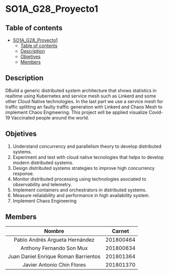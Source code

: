 # SO1A_G28_Proyecto1

## Table of contents
- [SO1A_G28_Proyecto1](#so1a_g28_proyecto1)
  - [Table of contents](#table-of-contents)
  - [Description](#description)
  - [Objetives](#objetives)
  - [Members](#members)

## Description

DBuild a generic distributed system architecture that shows statistics in realtime using Kubernetes and service mesh such as Linkerd and some other Cloud Native technologies. In the last part we use a service mesh for traffic splitting an faulty traffic generation with Linkerd and Chaos Mesh to implement Chaos Engineering. This project will be applied visualize Covid-19 Vaccinated people around the world.

## Objetives

1. Understand concurrency and parallelism theory to develop distributed systems.
2. Experiment and test with cloud native tecnologies that helps to develop modern distributed systems.
3. Design distributed systems strategies to improve high concurrency response.
4. Monitor distributed processing using technologies asociated to observability and telemetry.
5. Implement containers and orchestrators in distributed systems.
6. Measure relialability and performance in high availability system.
7. Implement Chaos Engineering

## Members

<center>

| Nombre  | Carnet   |
|:--------------: | :--------------: |
| Pablo Andrés Argueta Hernández | 201800464     
| Anthony Fernando Son Mux  | 201800634
| Juan Daniel Enrique Roman Barrientos | 201801364
| Javier Antonio Chin Flores |  201801370

</center>




